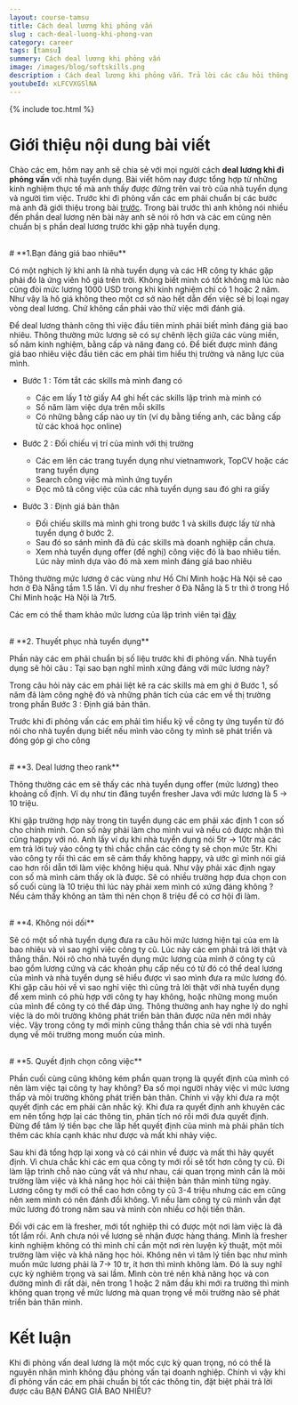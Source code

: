 ```yaml
---
layout: course-tamsu
title: Cách deal lương khi phỏng vấn
slug : cach-deal-luong-khi-phong-van
category: career
tags: [tamsu]
summery: Cách deal lương khi phỏng vấn   
image: /images/blog/softskills.png
description : Cách deal lương khi phỏng vấn. Trả lời các câu hỏi thông minh khi deal lương với nhà tuyển dụng. Chuẩn bị những thông tin cần thiết trước khi đi phỏng vấn.
youtubeId: xLFCVXGSlNA
---
```


{% include toc.html %}

# **Giới thiệu nội dung bài viết**

Chào các em, hôm nay anh sẽ chia sẻ với mọi người cách <b>deal lương khi đi phỏng vấn </b> với nhà tuyển dụng. Bài viết hôm nay được tổng hợp từ những kinh nghiệm thực tế mà anh thấy được đứng trên vai trò của nhà tuyển dụng và người tìm việc. Trước khi đi phỏng vấn các em phải chuẩn bị các bước mà anh đã giới thiệu trong bài [trước](https://levunguyen.com/career/2020/07/24/ky-nang-phong-van-tim-viec/). Trong bài trước thì anh không nói nhiều đến phần deal lương nên bài này anh sẽ nói rõ hơn và các em cũng nên chuẩn bị s phần deal lương trước khi gặp nhà tuyển dụng.

<br>
# **1.Bạn đáng giá bao nhiêu**

Có một nghịch lý khi anh là nhà tuyển dụng và các HR công ty khác gặp phải đó là ứng viên hô giá trên trời. Không biết mình có tốt không mà lúc nào cũng đòi mức lương 1000 USD trong khi kinh nghiệm chỉ có 1 hoặc 2 năm. Như vậy là hô giá không theo một cơ sở nào hết dẫn đến việc sẽ bị loại ngay vòng deal lương. Chứ không cần phải vào thử việc mới đánh giá.

Để deal lương thành công thì việc đầu tiên mình phải biết mình đáng giá bao nhiêu. Thông thường mức lương sẽ có sự chênh lệch giữa các vùng miền, số năm kinh nghiệm, bằng cấp và  năng đang có. Để biết được mình đáng giá bao nhiêu việc đầu tiên các em phải tìm hiểu thị trường và năng lực của mình.

- Bước 1 : Tóm tắt các skills mà mình đang có
	+ Các em lấy 1 tờ giấy A4 ghi hết các skills lập trình mà mình có
	+ Số năm làm việc dựa trên mỗi skills
	+ Có những bằng cấp nào uy tín (ví dụ bằng tiếng anh, các bằng cấp từ các khoá học online)

- Bước 2 : Đối chiếu vị trí của mình với thị trường
	+ Các em lên các trang tuyển dụng như vietnamwork, TopCV hoặc các trang tuyển dụng
	+ Search công việc mà mình ứng tuyển
	+ Đọc mô tả công việc của các nhà tuyển dụng sau đó ghi ra giấy

- Bước 3 : Định giá bản thân
	+ Đối chiếu skills mà mình ghi trong bước 1 và skills được lấy từ nhà tuyển dụng ở bước 2. 
	+ Sau đó so sánh mình đã đủ các skills mà doanh nghiệp cần chưa.
	+ Xem nhà tuyển dụng offer (đề nghị) công việc đó là bao nhiêu tiền. Lúc này mình dựa vào đó mà xem mình đáng giá bao nhiêu

Thông thường mức lương ở các vùng như Hồ Chí Minh hoặc Hà Nội sẽ cao hơn ở Đà Nẵng tầm 1.5 lần. Ví dụ như fresher ở Đà Nẵng là 5 tr thì ở trong Hồ Chí Minh hoặc Hà Nội là 7tr5.

Các em có thể tham khảo mức lương của lập trình viên tại [đây](https://levunguyen.com/career/2020/07/04/xu-huong-nganh-lap-trinh/)

<br>
# **2. Thuyết phục nhà tuyển dụng**

Phần này các em phải chuẩn bị số liệu trước khi đi phỏng vấn. Nhà tuyển dụng sẽ hỏi câu : Tại sao bạn nghĩ mình xứng đáng với mức lương này?

Trong câu hỏi này các em phải liệt kê ra các skills mà em ghi ở Bước 1, số năm đã làm công nghệ đó và những phân tích của các em về thị trường trong phần Bước 3 : Định giá bản thân.

Trước khi đi phỏng vấn các em phải tìm hiểu kỹ về công ty ứng tuyển từ đó nói cho nhà tuyển dụng biết nếu mình vào công ty mình sẽ phát triển và đóng góp gì cho công 

<br>
# **3. Deal lương theo rank**

Thông thường các em sẽ thấy các nhà tuyển dụng offer (mức lương) theo khoảng cố định. Ví dụ như tin đăng tuyển fresher Java với mức lương là 5 -> 10 triệu. 

Khi gặp trường hợp này trong tin tuyển dụng các em phải xác định 1 con số cho chính mình. Con số này phải làm cho mình vui và nếu có được nhận thì cũng happy với nó. Anh lấy ví dụ khi nhà tuyển dụng nói 5tr -> 10tr mà các em trả lời tuỳ vào công ty thì chắc chắn các công ty sẽ chọn mức 5tr. Khi vào công ty rồi thì các em sẽ cảm thấy không happy, và ước gì mình nói giá cao hơn rồi dẫn tới làm việc không hiệu quả. Như vậy phải xác  định ngay con số mà mình cảm thấy ok là được. Sẽ có nhiều trường hợp đưa chọn con số cuối cùng là 10 triệu thì lúc này phải xem mình có xứng đáng không ? Nếu cảm thấy không an tâm thì nên chọn 8 triệu để có cơ hội đi làm. 

<br>
# **4. Không nói dối**

Sẽ có một số nhà tuyển dụng đưa ra câu hỏi mức lương hiện tại của em là bao nhiêu và vì sao nghỉ việc công ty cũ. Lúc này các em phải trả lời thật và thẳng thắn. Nói rõ cho nhà tuyển dụng mức lương của mình ở công ty cũ bao gồm lương cứng và các khoản phụ cấp nếu có từ đó có thể deal lương của mình và nhà tuyển dụng sẽ hiểu được vì sao mình đưa ra mức lương đó. Khi gặp câu hỏi về vì sao nghỉ việc thì cũng trả lời thật với nhà tuyển dụng để xem mình có phù hợp với công ty hay không, hoặc những mong muốn của mình để công ty có thể đáp ứng. Thông thường anh hay nghe lý do nghỉ việc là do môi trường không phát triển bản thân được nữa nên mới nhảy việc. Vậy trong công ty mới mình cũng thẳng thắn chia sẻ với nhà tuyển dụng về môi trường mong muốn của mình.

<br>
# **5. Quyết định chọn công việc**

Phần cuối cùng cũng không kém phần quan trọng là quyết định của mình có nên làm việc tại công ty hay không? Đa số mọi người nhảy việc vì mức lương thấp và môi trường không phát triển bản thân. Chính vì vậy khi đưa ra một quyết định các em phải cân nhắc kỷ. Khi đưa ra quyết định anh khuyên các em nên tổng hợp lại các thông tin, phân tích nó rồi mới đưa quyết định. Đừng để tâm lý tiền bạc che lấp hết quyết định của mình mà phải phân tích thêm các khía cạnh khác như được và mất khi nhảy việc.

Sau khi đã tổng hợp lại xong và có cái nhìn về được và mất thì hãy quyết định. Vì chưa chắc khi các em qua công ty mới rồi sẽ tốt hơn công ty củ. Đi làm lập trình chỗ nào cũng vất vả như nhau, cái quan trọng mình cần là môi trường làm việc và khả năng học hỏi cải thiện bản thân mình từng ngày. Lương công ty mới có thể cao hơn công ty cũ 3-4 triệu nhưng các em cũng nên xem mình có nên đánh đổi không. Vì nếu làm công ty cũ mình vẫn đạt mức lương đó trong năm sau và mình còn nhiều cơ hội tiến thân.

Đối với các em là fresher, mới tốt nghiệp thì có được một nơi làm việc là đã tốt lắm rồi. Anh chưa nói về lương sẽ nhận được hàng tháng. Mình là fresher kinh nghiệm không có thì mình chỉ cần một nơi rèn luyện kỹ thuật, một môi trường làm việc và khả năng học hỏi. Không nên vì tâm lý tiền bạc như mình muốn mức lương phải là 7-> 10 tr, ít hơn thì mình không làm. Đó là suy nghĩ cực kỳ nghiêm trọng và sai lầm. Mình còn trẻ nên khả năng học và con đường mình đi rất dài, nên trong 1 hoặc 2 năm đầu khi mới ra trường thì mình không quan trọng về mức lương mà quan trọng về môi trường nào sẽ phát triển bản thân mình.  

# **Kết luận**

Khi đi phỏng vấn deal lương là một mốc cực kỳ quan trọng, nó có thể là nguyên nhân mình không đậu phỏng vấn tại doanh nghiệp. Chính vì vậy khi đi phỏng vấn các em phải chuẩn bị tốt các thông tin, đặt biệt phải trả lời được câu BẠN ĐÁNG GIÁ BAO NHIÊU?

